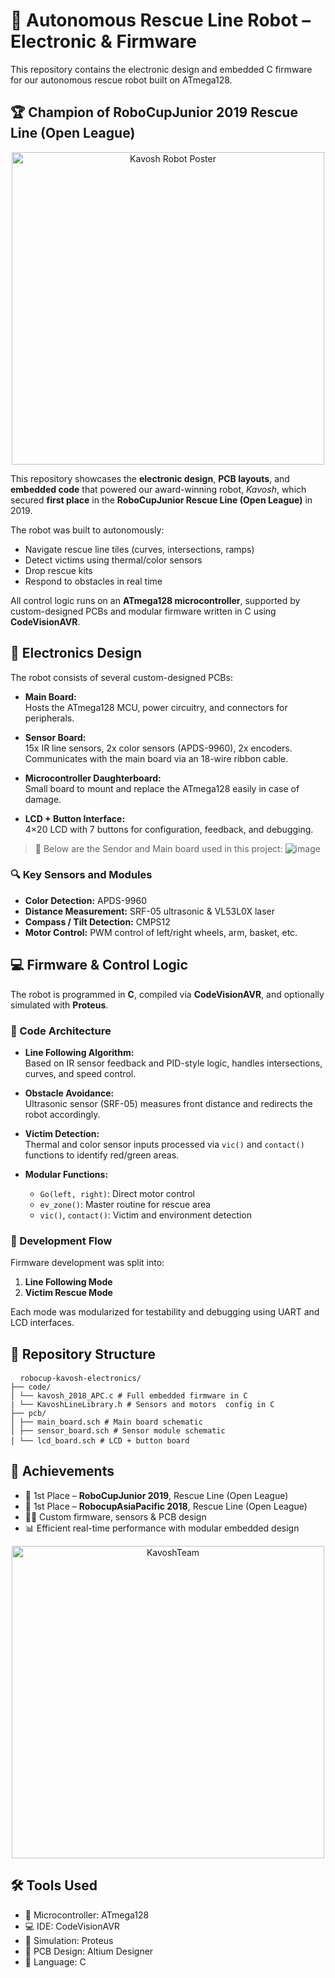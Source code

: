 # 🤖 Autonomous Rescue Line Robot – Electronic & Firmware
This repository contains the electronic design and embedded C firmware for our autonomous rescue robot built on ATmega128.

## 🏆  Champion of RoboCupJunior 2019 Rescue Line (Open League) 
<p align="center">
  <img src="https://github.com/user-attachments/assets/e92f5f4c-3cf7-4475-9e62-f1a350d7c2ae" alt="Kavosh Robot Poster" width="500"/>
</p>

This repository showcases the **electronic design**, **PCB layouts**, and **embedded code** that powered our award-winning robot, *Kavosh*, which secured **first place** in the **RoboCupJunior Rescue Line (Open League)** in 2019.

The robot was built to autonomously:
- Navigate rescue line tiles (curves, intersections, ramps)
- Detect victims using thermal/color sensors
- Drop rescue kits
- Respond to obstacles in real time

All control logic runs on an **ATmega128 microcontroller**, supported by custom-designed PCBs and modular firmware written in C using **CodeVisionAVR**.
## 🧩 Electronics Design

The robot consists of several custom-designed PCBs:

- **Main Board:**  
  Hosts the ATmega128 MCU, power circuitry, and connectors for peripherals.

- **Sensor Board:**  
  15x IR line sensors, 2x color sensors (APDS-9960), 2x encoders. Communicates with the main board via an 18-wire ribbon cable.

- **Microcontroller Daughterboard:**  
  Small board to mount and replace the ATmega128 easily in case of damage.

- **LCD + Button Interface:**  
  4×20 LCD with 7 buttons for configuration, feedback, and debugging.



> 🧱 Below are the Sendor and Main board used in this project:
![image](https://github.com/user-attachments/assets/04ff485e-752f-4453-80db-e5cb61f25f71)






### 🔍 Key Sensors and Modules
- **Color Detection:** APDS-9960
- **Distance Measurement:** SRF-05 ultrasonic & VL53L0X laser
- **Compass / Tilt Detection:** CMPS12
- **Motor Control:** PWM control of left/right wheels, arm, basket, etc.
## 💻 Firmware & Control Logic

The robot is programmed in **C**, compiled via **CodeVisionAVR**, and optionally simulated with **Proteus**.

### 🔧 Code Architecture

- **Line Following Algorithm:**  
  Based on IR sensor feedback and PID-style logic, handles intersections, curves, and speed control.

- **Obstacle Avoidance:**  
  Ultrasonic sensor (SRF-05) measures front distance and redirects the robot accordingly.

- **Victim Detection:**  
  Thermal and color sensor inputs processed via `vic()` and `contact()` functions to identify red/green areas.

- **Modular Functions:**
  - `Go(left, right)`: Direct motor control
  - `ev_zone()`: Master routine for rescue area
  - `vic()`, `contact()`: Victim and environment detection

### 🧪 Development Flow

Firmware development was split into:
1. **Line Following Mode**
2. **Victim Rescue Mode**

Each mode was modularized for testability and debugging using UART and LCD interfaces.
## 📁 Repository Structure
<pre> <code> robocup-kavosh-electronics/
├── code/
│ └── kavosh_2018_APC.c # Full embedded firmware in C
| └── KavoshLineLibrary.h # Sensors and motors  config in C
├── pcb/
│ ├── main_board.sch # Main board schematic
│ ├── sensor_board.sch # Sensor module schematic
│ └── lcd_board.sch # LCD + button board </code> </pre>
## 🏅 Achievements

- 🥇 1st Place – **RoboCupJunior 2019**, Rescue Line (Open League)
- 🥇 1st Place – **RobocupAsiaPacific 2018**, Rescue Line (Open League)
- 👨‍💻 Custom firmware, sensors & PCB design
- 📊 Efficient real-time performance with modular embedded design

<p align="center">
  <img src="https://github.com/user-attachments/assets/d2defcc8-550b-4082-bba5-fa1b4a43be51" alt="KavoshTeam" width="500"/>
</p>

## 🛠️ Tools Used

- 🧠 Microcontroller: ATmega128
- 💻 IDE: CodeVisionAVR
- 🧪 Simulation: Proteus
- 📐 PCB Design: Altium Designer
- 🧾 Language: C

